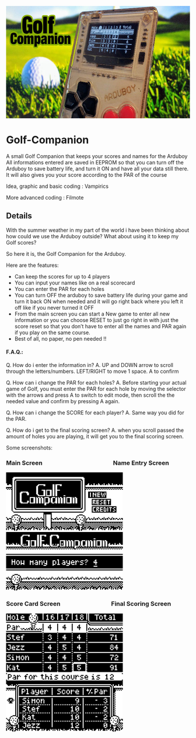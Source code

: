 <img src="/distributable/SplashScreen.jpg" data-canonical-src="/distributable/SplashScreen.jpg" width="600" height="307" />


# Golf-Companion
A small Golf Companion that keeps your scores and names for the Arduboy
All informations entered are saved in EEPROM so that you can turn off the Arduboy to save battery life, and turn it ON and have all your data still there. It will also gives you your score according to the PAR of the course

Idea, graphic and basic coding : Vampirics

More advanced coding : Filmote



## Details

With the summer weather in my part of the world i have been thinking about how could we use the Arduboy outside? What about using it to keep my Golf scores?

So here it is, the Golf Companion for the Arduboy.

Here are the features:

* Can keep the scores for up to 4 players
* You can input your names like on a real scorecard
* You can enter the PAR for each holes
* You can turn OFF the arduboy to save battery life during your game and turn it back ON when needed and it will go right back where you left it off like if you never turned it OFF
* From the main screen you can start a New game to enter all new information or you can choose RESET to just go right in with just the score reset so that you don’t have to enter all the names and PAR again if you play on the same course.
* Best of all, no paper, no pen needed !!

#### F.A.Q.:

Q. How do i enter the information in?
A. UP and DOWN arrow to scroll through the letters/numbers. LEFT/RIGHT to move 1 space. A to confirm

Q. How can i change the PAR for each holes?
A. Before starting your actual game of Golf, you must enter the PAR for each hole by moving the selector with the arrows and press A to switch to edit mode, then scroll the the needed value and confirm by pressing A again.

Q. How can i change the SCORE for each player?
A. Same way you did for the PAR.

Q. How do i get to the final scoring screen?
A. when you scroll passed the amount of holes you are playing, it will get you to the final scoring screen.

Some screenshots:

### Main Screen&nbsp;&nbsp;&nbsp;&nbsp;&nbsp;&nbsp;&nbsp;&nbsp;&nbsp;&nbsp;&nbsp;&nbsp;&nbsp;&nbsp;&nbsp;&nbsp;&nbsp;&nbsp;&nbsp;&nbsp;&nbsp;&nbsp;&nbsp;&nbsp;&nbsp;&nbsp;&nbsp;&nbsp;&nbsp;&nbsp;&nbsp;&nbsp;&nbsp;&nbsp;&nbsp;&nbsp;&nbsp;&nbsp;&nbsp;&nbsp;&nbsp;&nbsp;&nbsp;&nbsp;&nbsp;&nbsp;&nbsp;&nbsp;&nbsp;&nbsp;Name Entry Screen
<img src="/distributable/Screen_01.png" data-canonical-src="/distributable/Screen_01.png" width="320" height="160" />&nbsp;&nbsp;<img src="/distributable/Screen_02.png" data-canonical-src="/distributable/Screen_02.png" width="320" height="160" />

### Score Card Screen&nbsp;&nbsp;&nbsp;&nbsp;&nbsp;&nbsp;&nbsp;&nbsp;&nbsp;&nbsp;&nbsp;&nbsp;&nbsp;&nbsp;&nbsp;&nbsp;&nbsp;&nbsp;&nbsp;&nbsp;&nbsp;&nbsp;&nbsp;&nbsp;&nbsp;&nbsp;&nbsp;&nbsp;&nbsp;&nbsp;&nbsp;&nbsp;&nbsp;&nbsp;&nbsp;&nbsp;Final Scoring Screen
<img src="/distributable/Screen_03.png" data-canonical-src="/distributable/Screen_03.png" width="320" height="160" />&nbsp;&nbsp;<img src="/distributable/Screen_04.png" data-canonical-src="/distributable/Screen_04.png" width="320" height="160" />

